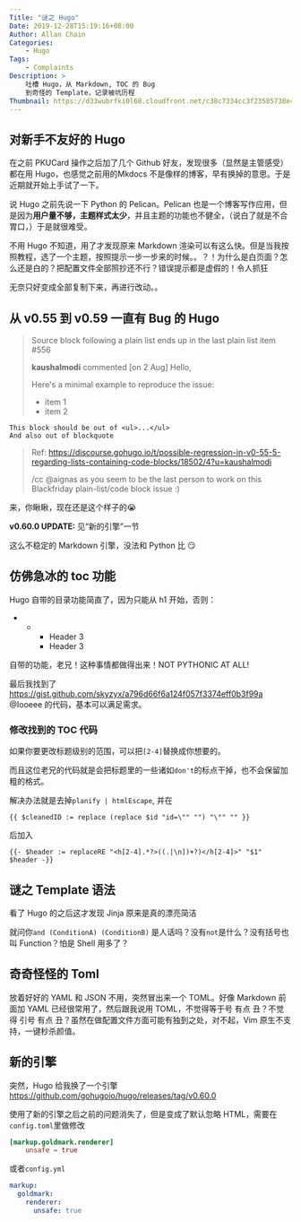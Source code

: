 ```yaml
---
Title: "谜之 Hugo"
Date: 2019-12-28T15:19:16+08:00
Author: Allan Chain
Categories:
    - Hugo
Tags: 
    - Complaints
Description: >
    吐槽 Hugo，从 Markdown, TOC 的 Bug
    到奇怪的 Template，记录被坑历程
Thumbnail: https://d33wubrfki0l68.cloudfront.net/c38c7334cc3f23585738e40334284fddcaf03d5e/2e17c/images/hugo-logo-wide.svg
---
```


## 对新手不友好的 Hugo

在之前 PKUCard 操作之后加了几个 Github 好友，发现很多（显然是主管感受）都在用 Hugo，也感觉之前用的Mkdocs 不是像样的博客，早有换掉的意思。于是近期就开始上手试了一下。

说 Hugo 之前先说一下 Python 的 Pelican。Pelican 也是一个博客写作应用，但是因为**用户量不够，主题样式太少**，并且主题的功能也不健全，（说白了就是不合胃口，）于是就很难受。

不用 Hugo 不知道，用了才发现原来 Markdown 渲染可以有这么快。但是当我按照教程，选了一个主题，按照提示一步一步来的时候。。？！为什么是白页面？怎么还是白的？把配置文件全部照抄还不行？错误提示都是虚假的！令人抓狂

无奈只好变成全部复制下来，再进行改动。。

## 从 v0.55 到 v0.59 一直有 Bug 的 Hugo

> Source block following a plain list ends up in the last plain list item #556
> 
> **kaushalmodi** commented [on 2 Aug]
> Hello,
> 
> Here's a minimal example to reproduce the issue:
> 
> -   item 1
> -   item 2
> 
```
This block should be out of <ul>...</ul>
And also out of blockquote
```
> 
> Ref: https://discourse.gohugo.io/t/possible-regression-in-v0-55-5-regarding-lists-containing-code-blocks/18502/4?u=kaushalmodi
> 
> /cc @aignas as you seem to be the last person to work on this Blackfriday plain-list/code block issue :)

来，你瞅瞅，现在还是这个样子的:sob:

**v0.60.0 UPDATE:** 见“新的引擎”一节

这么不稳定的 Markdown 引擎，没法和 Python 比 :smirk:

## 仿佛急冰的 toc 功能

Hugo 自带的目录功能简直了，因为只能从 h1 开始，否则：

<ul><li><ul><li><ul><li>Header 3</li><li>Header 3</li></ul></li></ul></li></ul>

自带的功能，老兄！这种事情都做得出来！NOT PYTHONIC AT ALL!

最后我找到了<https://gist.github.com/skyzyx/a796d66f6a124f057f3374eff0b3f99a> @Iooeee 的代码，基本可以满足需求。

### 修改找到的 TOC 代码

如果你要更改标题级别的范围，可以把`[2-4]`替换成你想要的。

而且这位老兄的代码就是会把标题里的一些诸如`don't`的标点干掉，也不会保留加粗的格式。

解决办法就是去掉`planify | htmlEscape`, 并在
```
{{ $cleanedID := replace (replace $id "id=\"" "") "\"" "" }}
```
后加入
```
{{- $header := replaceRE "<h[2-4].*?>((.|\n])+?)</h[2-4]>" "$1" $header -}}
```

## 谜之 Template 语法

看了 Hugo 的之后这才发现 Jinja 原来是真的漂亮简洁

就问你`and (ConditionA) (ConditionB)` 是人话吗？没有`not`是什么？没有括号也叫 Function？怕是 Shell 用多了？

## 奇奇怪怪的 Toml

放着好好的 YAML 和 JSON 不用，突然冒出来一个 TOML。好像 Markdown 前面加 YAML 已经很常用了，然后跟我说用 TOML，不觉得等于号 有点 丑？不觉得 引号 有点 丑？虽然在做配置文件方面可能有独到之处，对不起，Vim 原生不支持，一键秒杀颜值。

## 新的引擎

突然，Hugo 给我换了一个引擎 <https://github.com/gohugoio/hugo/releases/tag/v0.60.0>

使用了新的引擎之后之前的问题消失了，但是变成了默认忽略 HTML，需要在`config.toml`里做修改

```toml
[markup.goldmark.renderer]
    unsafe = true
```

或者`config.yml`

```yaml
markup:
  goldmark:
    renderer:
      unsafe: true
```

